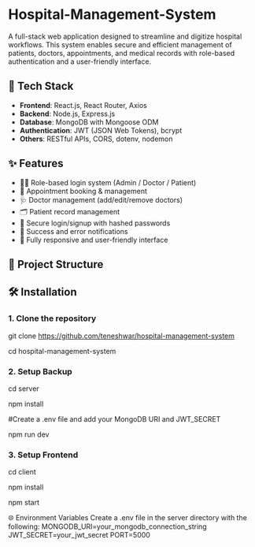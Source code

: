 # Hospital-Management-System
A full-stack web application designed to streamline and digitize hospital workflows. This system enables secure and efficient management of patients, doctors, appointments, and medical records with role-based authentication and a user-friendly interface.

## 🚀 Tech Stack

- **Frontend**: React.js, React Router, Axios
- **Backend**: Node.js, Express.js
- **Database**: MongoDB with Mongoose ODM
- **Authentication**: JWT (JSON Web Tokens), bcrypt
- **Others**: RESTful APIs, CORS, dotenv, nodemon

## ✨ Features

- 🧑‍⚕️ Role-based login system (Admin / Doctor / Patient)
- 📅 Appointment booking & management
- 🩺 Doctor management (add/edit/remove doctors)
- 🗂️ Patient record management
- 🔐 Secure login/signup with hashed passwords
- 💬 Success and error notifications
- 📱 Fully responsive and user-friendly interface

## 📁 Project Structure

## 🛠️ Installation

### 1. Clone the repository 

git clone https://github.com/teneshwar/hospital-management-system

cd hospital-management-system

### 2. Setup Backup
cd server

npm install 

#Create a .env file and add your MongoDB URI and JWT_SECRET

npm run dev

### 3. Setup Frontend
cd client

npm install

npm start

🌐 Environment Variables
Create a .env file in the server directory with the following:
MONGODB_URI=your_mongodb_connection_string
JWT_SECRET=your_jwt_secret
PORT=5000






